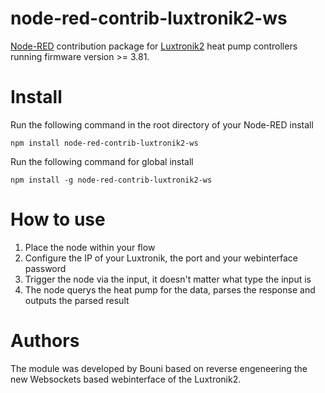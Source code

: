 node-red-contrib-luxtronik2-ws
========================

[Node-RED][1] contribution package for [Luxtronik2][2] heat pump controllers running firmware version  >= 3.81.

# Install

Run the following command in the root directory of your Node-RED install

    npm install node-red-contrib-luxtronik2-ws

Run the following command for global install

    npm install -g node-red-contrib-luxtronik2-ws
   
# How to use

1. Place the node within your flow
2. Configure the IP of your Luxtronik, the port and your webinterface password 
3. Trigger the node via the input, it doesn't matter what type the input is
4. The node querys the heat pump for the data, parses the response and outputs the parsed result

# Authors

The module was developed by Bouni based on reverse engeneering the new Websockets based webinterface of the Luxtronik2.

[1]:https://nodered.org
[2]:http://www.alpha-innotec.ch/fileadmin/content/downloads/Lux_Fachhandwerker_de.pdf
